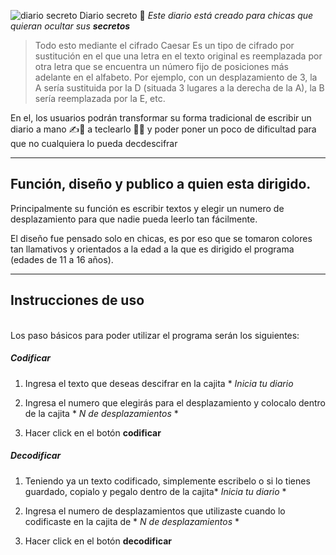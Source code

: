 ![diario secreto](https://i.ibb.co/StsX2Bk/titulo.png)
Diario secreto 🤫
_Este diario está creado para chicas que quieran ocultar sus **secretos**_

>Todo esto mediante el cifrado Caesar
Es un tipo de cifrado por sustitución en el que una letra en el texto original es reemplazada por otra letra que se encuentra un número fijo de posiciones más adelante en el alfabeto. Por ejemplo, con un desplazamiento de 3, la A sería sustituida por la D (situada 3 lugares a la derecha de la A), la B sería reemplazada por la E, etc.

En el, los usuarios podrán transformar su forma tradicional de escribir un diario a mano ✍📕 a teclearlo 👩‍💻 y poder poner un poco de dificultad para que no cualquiera lo pueda decdescifrar

----

## Función, diseño y publico a quien esta dirigido.

Principalmente su función es escribir textos y elegir un numero de desplazamiento para que nadie pueda leerlo tan fácilmente.



El diseño fue pensado solo en chicas, es por eso que se tomaron colores tan llamativos y orientados a la edad a la que es dirigido el programa (edades de 11 a 16 años).

----
## Instrucciones de uso  


\
Los paso básicos para poder utilizar el programa serán los siguientes:



##### Codificar

1. Ingresa el texto que deseas descifrar en la cajita * *Inicia tu diario*

2. Ingresa el numero que elegirás para el desplazamiento y colocalo dentro de la cajita * *N de desplazamientos* *

3. Hacer click en el botón **codificar**



##### Decodificar

1. Teniendo ya un texto codificado, simplemente escribelo o si lo tienes guardado, copialo y pegalo dentro de la cajita* *Inicia tu diario* *

2. Ingresa el numero de desplazamientos que utilizaste cuando lo codificaste en la cajita de * *N de desplazamientos* *

3. Hacer click en el botón **decodificar**

